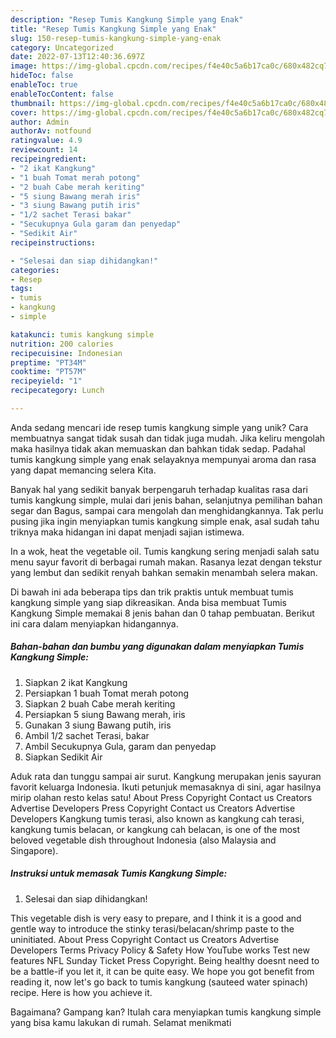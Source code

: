 ```yaml
---
description: "Resep Tumis Kangkung Simple yang Enak"
title: "Resep Tumis Kangkung Simple yang Enak"
slug: 150-resep-tumis-kangkung-simple-yang-enak
category: Uncategorized
date: 2022-07-13T12:40:36.697Z
image: https://img-global.cpcdn.com/recipes/f4e40c5a6b17ca0c/680x482cq70/tumis-kangkung-simple-foto-resep-utama.jpg
hideToc: false
enableToc: true
enableTocContent: false
thumbnail: https://img-global.cpcdn.com/recipes/f4e40c5a6b17ca0c/680x482cq70/tumis-kangkung-simple-foto-resep-utama.jpg
cover: https://img-global.cpcdn.com/recipes/f4e40c5a6b17ca0c/680x482cq70/tumis-kangkung-simple-foto-resep-utama.jpg
author: Admin
authorAv: notfound
ratingvalue: 4.9
reviewcount: 14
recipeingredient:
- "2 ikat Kangkung"
- "1 buah Tomat merah potong"
- "2 buah Cabe merah keriting"
- "5 siung Bawang merah iris"
- "3 siung Bawang putih iris"
- "1/2 sachet Terasi bakar"
- "Secukupnya Gula garam dan penyedap"
- "Sedikit Air"
recipeinstructions:

- "Selesai dan siap dihidangkan!"
categories:
- Resep
tags:
- tumis
- kangkung
- simple

katakunci: tumis kangkung simple 
nutrition: 200 calories
recipecuisine: Indonesian
preptime: "PT34M"
cooktime: "PT57M"
recipeyield: "1"
recipecategory: Lunch

---
```





Anda sedang mencari ide resep tumis kangkung simple yang unik? Cara membuatnya sangat tidak susah dan tidak juga mudah. Jika keliru mengolah maka hasilnya tidak akan memuaskan dan bahkan tidak sedap. Padahal tumis kangkung simple yang enak selayaknya mempunyai aroma dan rasa yang dapat memancing selera Kita.





Banyak hal yang sedikit banyak berpengaruh terhadap kualitas rasa dari tumis kangkung simple, mulai dari jenis bahan, selanjutnya pemilihan bahan segar dan Bagus, sampai cara mengolah dan menghidangkannya. Tak perlu pusing jika ingin menyiapkan tumis kangkung simple enak,      asal sudah tahu triknya maka hidangan ini dapat menjadi sajian istimewa.














In a wok, heat the vegetable oil. Tumis kangkung sering menjadi salah satu menu sayur favorit di berbagai rumah makan. Rasanya lezat dengan tekstur yang lembut dan sedikit renyah bahkan semakin menambah selera makan.






Di bawah ini ada beberapa tips dan trik praktis untuk membuat tumis kangkung simple yang siap dikreasikan. Anda bisa membuat Tumis Kangkung Simple memakai 8 jenis bahan dan 0 tahap pembuatan. Berikut ini cara dalam menyiapkan hidangannya.

<!--inarticleads1-->

##### Bahan-bahan dan bumbu yang digunakan dalam menyiapkan Tumis Kangkung Simple:

1. Siapkan 2 ikat Kangkung
1. Persiapkan 1 buah Tomat merah potong
1. Siapkan 2 buah Cabe merah keriting
1. Persiapkan 5 siung Bawang merah, iris
1. Gunakan 3 siung Bawang putih, iris
1. Ambil 1/2 sachet Terasi, bakar
1. Ambil Secukupnya Gula, garam dan penyedap
1. Siapkan Sedikit Air


Aduk rata dan tunggu sampai air surut. Kangkung merupakan jenis sayuran favorit keluarga Indonesia. Ikuti petunjuk memasaknya di sini, agar hasilnya mirip olahan resto kelas satu! About Press Copyright Contact us Creators Advertise Developers Press Copyright Contact us Creators Advertise Developers Kangkung tumis terasi, also known as kangkung cah terasi, kangkung tumis belacan, or kangkung cah belacan, is one of the most beloved vegetable dish throughout Indonesia (also Malaysia and Singapore). 

<!--inarticleads2-->

##### Instruksi untuk memasak Tumis Kangkung Simple:


1. Selesai dan siap dihidangkan!

This vegetable dish is very easy to prepare, and I think it is a good and gentle way to introduce the stinky terasi/belacan/shrimp paste to the uninitiated. About Press Copyright Contact us Creators Advertise Developers Terms Privacy Policy &amp; Safety How YouTube works Test new features NFL Sunday Ticket Press Copyright. Being healthy doesnt need to be a battle-if you let it, it can be quite easy. We hope you got benefit from reading it, now let&#39;s go back to tumis kangkung (sauteed water spinach) recipe. Here is how you achieve it. 

Bagaimana? Gampang kan? Itulah cara menyiapkan tumis kangkung simple yang bisa kamu lakukan di rumah. Selamat menikmati
